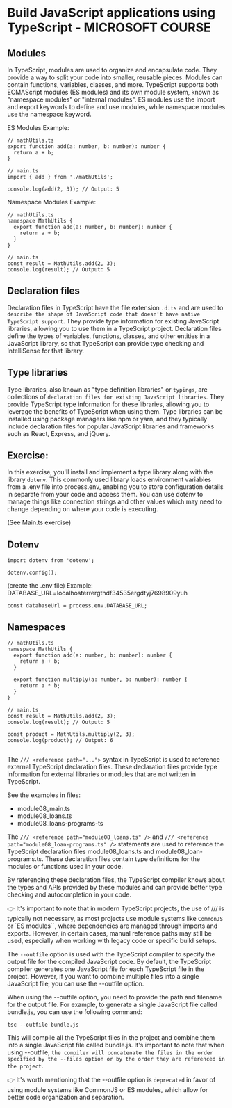 # Build JavaScript applications using TypeScript - MICROSOFT COURSE

## Modules

In TypeScript, modules are used to organize and encapsulate code. They provide a way to split your code into smaller, reusable pieces. Modules can contain functions, variables, classes, and more. TypeScript supports both ECMAScript modules (ES modules) and its own module system, known as "namespace modules" or "internal modules". ES modules use the import and export keywords to define and use modules, while namespace modules use the namespace keyword.

ES Modules Example:

```
// mathUtils.ts
export function add(a: number, b: number): number {
  return a + b;
}

// main.ts
import { add } from './mathUtils';

console.log(add(2, 3)); // Output: 5
```

Namespace Modules Example:

```
// mathUtils.ts
namespace MathUtils {
  export function add(a: number, b: number): number {
    return a + b;
  }
}

// main.ts
const result = MathUtils.add(2, 3);
console.log(result); // Output: 5
```

## Declaration files

Declaration files in TypeScript have the file extension `.d.ts` and are used to `describe the shape of JavaScript code that doesn't have native TypeScript support`. They provide type information for existing JavaScript libraries, allowing you to use them in a TypeScript project. Declaration files define the types of variables, functions, classes, and other entities in a JavaScript library, so that TypeScript can provide type checking and IntelliSense for that library.

## Type libraries

Type libraries, also known as "type definition libraries" or `typings`, are collections of `declaration files for existing JavaScript libraries`. They provide TypeScript type information for these libraries, allowing you to leverage the benefits of TypeScript when using them. Type libraries can be installed using package managers like npm or yarn, and they typically include declaration files for popular JavaScript libraries and frameworks such as React, Express, and jQuery.

## Exercise:

In this exercise, you'll install and implement a type library along with the library `dotenv`. This commonly used library loads environment variables from a .env file into process.env, enabling you to store configuration details in separate from your code and access them. You can use dotenv to manage things like connection strings and other values which may need to change depending on where your code is executing.

(See Main.ts exercise)

## Dotenv

```
import dotenv from 'dotenv';

dotenv.config();
```

(create the .env file)
Example:
DATABASE_URL=localhosterrergthdf34535ergdtyj7698909yuh

```
const databaseUrl = process.env.DATABASE_URL;
```

## Namespaces

```
// mathUtils.ts
namespace MathUtils {
  export function add(a: number, b: number): number {
    return a + b;
  }

  export function multiply(a: number, b: number): number {
    return a * b;
  }
}

// main.ts
const result = MathUtils.add(2, 3);
console.log(result); // Output: 5

const product = MathUtils.multiply(2, 3);
console.log(product); // Output: 6


```

The `/// <reference path="...">` syntax in TypeScript is used to reference external TypeScript declaration files. These declaration files provide type information for external libraries or modules that are not written in TypeScript.

See the examples in files:

- module08_main.ts
- module08_loans.ts
- module08_loans-programs-ts

The `/// <reference path="module08_loans.ts" />` and `/// <reference path="module08_loan-programs.ts" />` statements are used to reference the TypeScript declaration files module08_loans.ts and module08_loan-programs.ts. These declaration files contain type definitions for the modules or functions used in your code.

By referencing these declaration files, the TypeScript compiler knows about the types and APIs provided by these modules and can provide better type checking and autocompletion in your code.

👉 It's important to note that in modern TypeScript projects, the use of /// <reference path="..."> is typically not necessary, as most projects use module systems like `CommonJS` or `ES modules``, where dependencies are managed through imports and exports. However, in certain cases, manual reference paths may still be used, especially when working with legacy code or specific build setups.

The `--outfile` option is used with the TypeScript compiler to specify the output file for the compiled JavaScript code. By default, the TypeScript compiler generates one JavaScript file for each TypeScript file in the project. However, if you want to combine multiple files into a single JavaScript file, you can use the --outfile option.

When using the --outfile option, you need to provide the path and filename for the output file. For example, to generate a single JavaScript file called bundle.js, you can use the following command:

```
tsc --outfile bundle.js
```

This will compile all the TypeScript files in the project and combine them into a single JavaScript file called bundle.js. It's important to note that when using --outfile, `the compiler will concatenate the files in the order specified by the --files option or by the order they are referenced in the project`.

👉 It's worth mentioning that the --outfile option is `deprecated` in favor of using module systems like CommonJS or ES modules, which allow for better code organization and separation.
